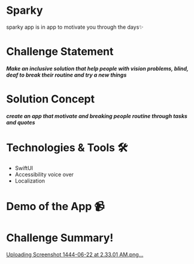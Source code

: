# Sparky 
sparky app is in app to motivate you through the days✨

# Challenge Statement

##### Make an inclusive solution that help people with vision problems, blind, deaf to break their routine and try a new things

# Solution Concept

##### create an app that motivate and breaking people routine through tasks and quotes


# Technologies & Tools 🛠️
- SwiftUI
- Accessibility voice over
- Localization

# Demo of the App 📹


# Challenge Summary!


[Uploading Screenshot 1444-06-22 at 2.33.01 AM.png…]()
